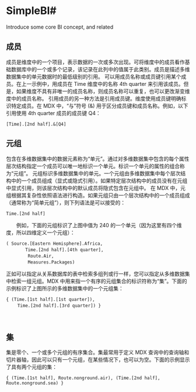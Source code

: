 # SimpleBI#
Introduce some core BI concept, and related 
## 成员 ##
成员是维度中的一个项目，表示数据的一次或多次出现。可将维度中的成员看作基础数据库中的一个或多个记录，该记录在此列中的值属于此类别。成员是描述多维数据集中的单元数据时的最低级别的引用。
可以用成员名称或成员键引用某个成员。在上一示例中，用成员在 Time 维度中的名称 4th quarter 来引用该成员。但是，如果维度不具有非唯一的成员名称，则成员名称可以重复，也可以更改渐变维度中的成员名称。
引用成员的另一种方法是引用成员键。维度使用成员键明确标识特定成员。在 MDX 中，“与”符号 (&) 用于区分成员键和成员名称。例如，以下引用使用 4th quarter 成员的成员键 Q4： 
```
[Time].[2nd half].&[Q4]
```


## 元组 ##
包含在多维数据集中的数据元素称为“单元”。通过对多维数据集中包含的每个属性层次结构指定一个成员可以唯一地标识一个单元。标识一个单元的属性的组合称为“元组”。
元组标识多维数据集中的单元。一个元组由多维数据集中每个层次结构中的一个成员组成（显式或隐式引用）。如果特定层次结构中的成员没有在元组中显式引用，则该层次结构中的默认成员将隐式包含在元组中。 
在 MDX 中，元组根据其复杂性依照语法进行构造。如果元组只由一个层次结构中的一个成员组成（通常称为“简单元组”），则下列语法是可以接受的：
```
Time.[2nd half] 
```
　　例如，下面的元组标识了上图中值为 240 的一个单元（因为这里有四个维度，所以四维定义一个元组）：
```
( Source.[Eastern Hemisphere].Africa, 
	　　Time.[2nd half].[4th quarter],
	　　 Route.Air,
	　　 Measures.Packages)
```

正如可以指定从关系数据库的表中检索多组列或行一样，您可以指定从多维数据集中检索一组元组。MDX 中用来指一个有序的元组集合的标识符称为“集”。下面的示例标识了上图所示的多维数据集中的一个元组集：

```
{ (Time.[1st half].[1st quarter]),
　　 Time.[2nd half].[3rd quarter]) }
```
　

## 集 ##
集是零个、一个或多个元组的有序集合。集最常用于定义 MDX 查询中的查询轴和切片器轴，因此可以只有一个元组，在某些情况下，也可以为空。下面的示例显示了具有两个元组的集：
```
{ (Time.[1st half], Route.nonground.air), (Time.[2nd half], Route.nonground.sea) }
```
